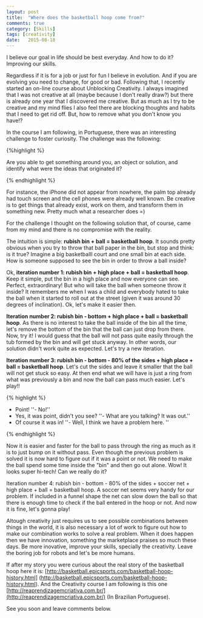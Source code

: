 ```yaml
---
layout: post
title:  "Where does the basketball hoop come from?"
comments: true
category: [Skills]
tags: [creativity]
date:   2015-08-18
---
```


<p class="intro"><span class="dropcap">I</span> believe our goal in life should be best everyday. And how to do it? Improving our skills.</p>

Regardless if it is for a job or just for fun I believe in evolution. And if you are evolving you need to change, for good or bad. Following that, I recently started an on-line course about Unblocking Creativity. I always imagined that I was not creative at all (maybe because I don't really draw?) but there is already one year that I discovered me creative. But as much as I try to be creative and my mind flies I also feel there are blocking thoughts and habits that I need to get rid off. But, how to remove what you don't know you have!?

In the course I am following, in Portuguese, there was an interesting challenge to foster curiosity. The challenge was the following: 

{%highlight %}

Are you able to get something around you, an object or solution, and identify what were the ideas that originated it? 

{% endhighlight %}

For instance, the iPhone did not appear from nowhere, the palm top already had touch screen and the cell phones were already well known. Be creative is to get things that already exist, work on them, and transform them in something new. Pretty much what a researcher does =)

For the challenge I thought on the following solution that, of course, came from my mind and there is no compromise with the reality.

The intuition is simple: **rubish bin + ball = basketball hoop**. It sounds pretty obvious when you try to throw that ball paper in the bin, but stop and think: is it true? Imagine a big basketballl court and one small bin at each side. How is someone supposed to see the bin in order to throw a ball inside? 

Ok, **iteration number 1: rubish bin + high place + ball = basketball hoop**. Keep it simple, put the bin in a high place and now everyone can see. Perfect, extraordinary! But who will take the ball when someone throw it inside? It remembers me when I was a child and everybody hated to take the ball when it started to roll out at the street (given it was around 30 degrees of inclination). Ok, let's make it easier then.

**Iteration number 2: rubish bin - bottom + high place + ball = basketball hoop**. As there is no interest to take the ball inside of the bin all the time, let's remove the bottom of the bin that the ball can just drop from there. Now, try it! I would guess that the ball will not pass quite easily through the tub formed by the bin and will get stuck anyway. In other words, our solution didn't work quite as expected. Let's try a new iteration.

**Iteration number 3: rubish bin - bottom - 80% of the sides + high place + ball = basketball hoop**. Let's cut the sides and leave it smaller that the ball will not get stuck so easy. At then end what we will have is just a ring from what was previously a bin and now the ball can pass much easier. Let's play!! 

{% highlight %}

- Point! 
''- No!''
- Yes, it was point, didn't you see? 
''- What are you talking? It was out.''
- Of course it was in! 
''- Well, I think we have a problem here. ''

{% endhighlight %}

Now it is easier and faster for the ball to pass through the ring as much as it is to just bump on it without pass. Even though the previous problem is solved it is now hard to figure out if it was a point or not. We need to make the ball spend some time inside the "bin" and then go out alone. Wow! It looks super hi-tech! Can we really do it?

Iteration number 4: rubish bin - bottom - 80% of the sides + soccer net + high place + ball = basketball hoop. A soccer net seems very handy for our problem. If included in a funnel shape the net can slow down the ball so that there is enough time to check if the ball entered in the hoop or not. And now it is fine, let's gonna play!

Altough creativity just requires us to see possible combinations between things in the world, it is also necessary a lot of work to figure out how to make our combination works to solve a real problem. When it does happen then we have innovation, something the marketplace praises so much these days. Be more inovative, improve your skills, specially the creativity. Leave the boring job for robots and let's be more humans.

If after my story you were curious about the real story of the basketball hoop here it is: [http://basketball.epicsports.com/basketball-hoop-history.html] (http://basketball.epicsports.com/basketball-hoop-history.html). And the Creativity course I am following is this one [http://reaprendizagemcriativa.com.br/](http://reaprendizagemcriativa.com.br/) (In Brazilian Portuguese).

See you soon and leave comments below.